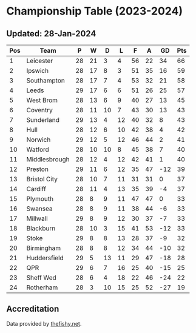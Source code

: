 # Championship Table (2023-2024)
## Updated: 28-Jan-2024

| Pos | Team | P | W | D | L | F | A | GD | Pts |
| --- | --- | --- | --- | --- | --- | --- | --- | --- | --- |
| 1 | Leicester | 28 | 21 | 3 | 4 | 56 | 22 | 34 | 66 |
| 2 | Ipswich | 28 | 17 | 8 | 3 | 51 | 35 | 16 | 59 |
| 3 | Southampton | 28 | 17 | 7 | 4 | 53 | 32 | 21 | 58 |
| 4 | Leeds | 29 | 17 | 6 | 6 | 51 | 26 | 25 | 57 |
| 5 | West Brom | 28 | 13 | 6 | 9 | 40 | 27 | 13 | 45 |
| 6 | Coventry | 28 | 11 | 10 | 7 | 43 | 30 | 13 | 43 |
| 7 | Sunderland | 29 | 13 | 4 | 12 | 40 | 32 | 8 | 43 |
| 8 | Hull | 28 | 12 | 6 | 10 | 42 | 38 | 4 | 42 |
| 9 | Norwich | 29 | 12 | 5 | 12 | 46 | 44 | 2 | 41 |
| 10 | Watford | 28 | 10 | 10 | 8 | 45 | 38 | 7 | 40 |
| 11 | Middlesbrough | 28 | 12 | 4 | 12 | 42 | 41 | 1 | 40 |
| 12 | Preston | 29 | 11 | 6 | 12 | 35 | 47 | -12 | 39 |
| 13 | Bristol City | 28 | 10 | 7 | 11 | 31 | 31 | 0 | 37 |
| 14 | Cardiff | 28 | 11 | 4 | 13 | 35 | 39 | -4 | 37 |
| 15 | Plymouth | 28 | 8 | 9 | 11 | 47 | 47 | 0 | 33 |
| 16 | Swansea | 28 | 8 | 9 | 11 | 38 | 44 | -6 | 33 |
| 17 | Millwall | 29 | 8 | 9 | 12 | 30 | 37 | -7 | 33 |
| 18 | Blackburn | 28 | 10 | 3 | 15 | 41 | 53 | -12 | 33 |
| 19 | Stoke | 29 | 8 | 8 | 13 | 28 | 37 | -9 | 32 |
| 20 | Birmingham | 28 | 8 | 8 | 12 | 34 | 44 | -10 | 32 |
| 21 | Huddersfield | 29 | 5 | 13 | 11 | 29 | 47 | -18 | 28 |
| 22 | QPR | 29 | 6 | 7 | 16 | 25 | 40 | -15 | 25 |
| 23 | Sheff Wed | 28 | 6 | 4 | 18 | 22 | 46 | -24 | 22 |
| 24 | Rotherham | 28 | 3 | 10 | 15 | 25 | 52 | -27 | 19 |

## Accreditation 

Data provided by [thefishy.net](https://www.thefishy.net/).